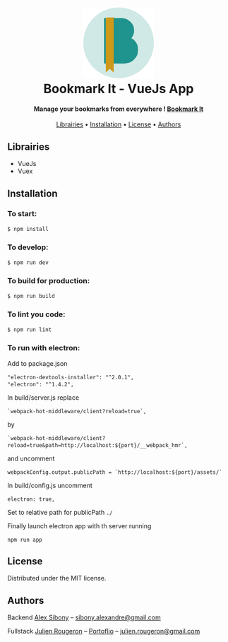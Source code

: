 <h1 align="center">
  <a href="https://bk-it.herokuapp.com/app/bookmarks" target="_blank"><img src="https://github.com/bookmark-it/crossapp/blob/master/static/img/logo.png?raw=true" alt="Bookmark-it" height="160"></a>
  <br>
  Bookmark It - VueJs App
  <br>
</h1>

<h4 align="center">Manage your bookmarks from everywhere ! <a href="https://bk-it.herokuapp.com/app/bookmarks" target="_blank">Bookmark It</a></h4>

<p align="center">
  <a href="#librairies">Librairies</a> •
  <a href="#installation">Installation</a> •
  <a href="#license">License</a> •
  <a href="#authors">Authors</a>
</p>

## Librairies

* VueJs
* Vuex

## Installation

### To start:

```bash
$ npm install
```

### To develop:

```bash
$ npm run dev
```

### To build for production:

```bash
$ npm run build
```

### To lint you code:

```bash
$ npm run lint
```

### To run with electron:

Add to package.json
```
"electron-devtools-installer": "^2.0.1",
"electron": "^1.4.2",
```

In build/server.js replace
```
`webpack-hot-middleware/client?reload=true`,
```
by
```
`webpack-hot-middleware/client?reload=true&path=http://localhost:${port}/__webpack_hmr`,
```
and uncomment
```
webpackConfig.output.publicPath = `http://localhost:${port}/assets/`
```

In build/config.js uncomment
```
electron: true,
```

Set to relative path for publicPath `./`

Finally launch electron app with th server running
```
npm run app
```

## License

Distributed under the MIT license.

## Authors

Backend
[Alex Sibony](https://github.com/alsib) – sibony.alexandre@gmail.com

Fullstack
[Julien Rougeron](https://github.com/julienr2) – [Portoflio](https://julienr2.github.io) – julien.rougeron@gmail.com
